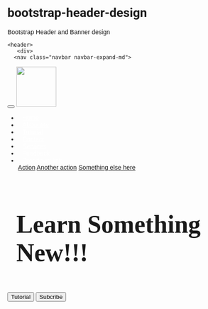 # bootstrap-header-design
Bootstrap Header and Banner design
<!DOCTYPE html>
<html lang="en">
<head>
  <meta charset="utf-8">
  <meta name="viewport" content="width=device-width, initial-scale=1">
  
  <script src="https://kit.fontawesome.com/b99e675b6e.js"></script>
  <link rel="stylesheet" href="https://maxcdn.bootstrapcdn.com/bootstrap/4.5.2/css/bootstrap.min.css">
   <link rel="stylesheet" type="text/css" href="style.css">
  <style>
 html{
      scroll-behavior: smooth;
    }
    body{
   font-family: 'Montserrat',sans-serif;
    }
    h1,h2,h3,h4,h5,h6{
       font-family: 'Roboto', sans-serif;
    }
    header{
      background:url(https://images.pexels.com/photos/6567331/pexels-photo-6567331.jpeg?auto=compress&cs=tinysrgb&dpr=1&w=500);
      background-position: center;
      background-attachment:fixed;
      background-repeat: no-repeat;
      background-size:cover;
      max-height: full;
        }
        .banner-container{
          height:100vh;
        }
.navbar{
    padding: 1% 10%;
    color: rgba(0,0,0,0.3);
}
.navbar-icon{
  color: white;
}
.navbar-brand img{
  width:90px;
  height:auto;
}
.nav-link{
  color: white;
  margin: 10px;
  border-radius: 5px;
  transition: 4s;
}
.nav-link:hover{
  background:#2980b9;
  outline:white;
  transform: scale(1.1);
}
.banner-container h1{
  font-size: 3.5rem;
 /* background-color: rgba(7,101,189,0.5);*/
  padding: 10px 20px;
  font-family:'Handlee', cursive;
}                             
  </style>
  
  <title>My Website</title>
</head>
<body> 
  <div class="container">
    
    <header>
       <div>
      <nav class="navbar navbar-expand-md">
  
  <button class="navbar-toggler" type="button" data-toggle="collapse" data-target="#navbarNavDropdown" aria-controls="navbarNavDropdown" aria-expanded="false" aria-label="Toggle navigation">
    <span><i class="fas fa-bars navbar-icon"></i></span>
  </button>
  <a class="navbar-brand" href="#">
    <img src="D:\New image1\logo1a.jpg">
  </a>

  <div class="collapse navbar-collapse" id="navbarNavDropdown">
    <ul class="navbar-nav ml-auto">
      <li class="nav-item active">
        <a class="nav-link text-center text-md-left" href="#">Home</a>
      </li>
      <li class="nav-item">
        <a class="nav-link text-center text-md-left" href="#">About Me</a>
      </li>
      <li class="nav-item">
        <a class="nav-link text-center text-md-left" href="#">Tutorial</a>
      </li>
       <li class="nav-item">
        <a class="nav-link text-center text-md-left" href="#">Contect</a>
      </li>
       <li class="nav-item">
        <a class="nav-link text-center text-md-left" href="#">Services</a>
      </li>
       <li class="nav-item">
        <a class="nav-link text-center text-md-left" href="#">Feedback</a>
      </li>
      <li class="nav-item dropdown">
        <a class="nav-link dropdown-toggle" href="#" id="navbarDropdownMenuLink" role="button" data-toggle="dropdown" aria-haspopup="true" aria-expanded="false">
          Dropdown link
        </a>
        <div class="dropdown-menu" aria-labelledby="navbarDropdownMenuLink">
          <a class="dropdown-item" href="#">Action</a>
          <a class="dropdown-item" href="#">Another action</a>
          <a class="dropdown-item" href="#">Something else here</a>
        </div>
      </li>
    </ul>
  </div>
</nav>
      <section id="banner">
        <div class="banner-container d-flex justify-content-center align-items-center">
          <div class="banner-contents text-center">
            <h1 class="font-weight-bold text-white mb-5">Learn Something New!!!</h1>
            <button class="btn btn-primary mr-3" onclick="location.href'#tutorial'"><i class="fas fa-play mr-2"></i>Tutorial</button>
            <button class="btn btn-primary mr-3" onclick="window.open('https://www.youtube.com/channel/UClzMRrxuW2SQwog7Wil2J7Q')" class="request-callback"><i class="fab fa-youtube mr-2"></i>Subcribe</button>
          </div>
        </div>
      </section>
    </div>
    </header>
    <main>
      
    </main>
    <footer>
      
    </footer>
  </div>
 <script src="https://ajax.googleapis.com/ajax/libs/jquery/3.5.1/jquery.min.js"></script>
  <script src="https://cdnjs.cloudflare.com/ajax/libs/popper.js/1.16.0/umd/popper.min.js"></script>
  <script src="https://maxcdn.bootstrapcdn.com/bootstrap/4.5.2/js/bootstrap.min.js"></script>
</body>
</html> 


